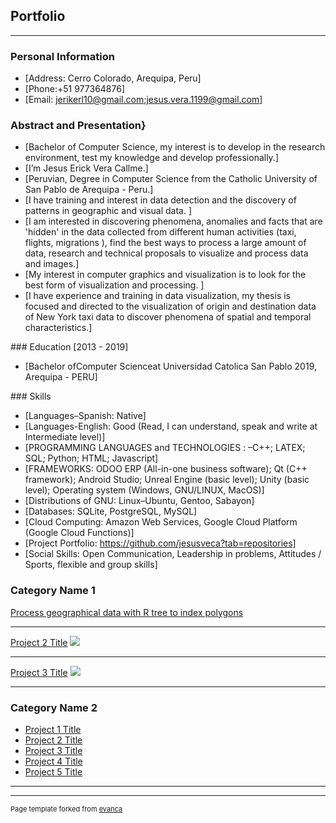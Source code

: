 ## Portfolio

---


### Personal Information
- [Address: Cerro Colorado, Arequipa, Peru]
- [Phone:+51 977364876]
- [Email: jerikerl10@gmail.com;jesus.vera.1199@gmail.com]

### Abstract and Presentation}
- [Bachelor of Computer Science, my interest is to develop in the research environment, test my knowledge and develop professionally.]
- [I’m Jesus Erick Vera Callme.]
- [Peruvian, Degree in Computer Science from the Catholic University of San Pablo de Arequipa - Peru.]
- [I have training and interest in data detection and the discovery of patterns in geographic and visual data. ]
- [I am interested in discovering phenomena, anomalies and facts that are 'hidden' in the data collected from different human activities (taxi, flights, migrations ), find the best ways to process a large amount of data, research and technical proposals to visualize and process data and images.]
- [My interest in computer graphics and visualization is to look for the best form of visualization and processing. ]
- [I have experience and training in data visualization, my thesis is focused and directed to the visualization of origin and destination data of New York taxi data to discover phenomena of spatial and temporal characteristics.]

### Education [2013 - 2019]
- [Bachelor ofComputer Scienceat Universidad Catolica San Pablo 2019, Arequipa - PERU]

### Skills
- [Languages–Spanish: Native]
- [Languages-English: Good (Read, I can understand, speak and write at Intermediate level)]
- [PROGRAMMING LANGUAGES and TECHNOLOGIES : –C++; LATEX; SQL; Python; HTML; Javascript]
- [FRAMEWORKS: ODOO ERP (All-in-one business software); Qt (C++ framework); Android Studio; Unreal Engine (basic level); Unity (basic level); Operating system (Windows, GNU/LINUX, MacOS)]
- [Distributions of GNU:  Linux–Ubuntu, Gentoo, Sabayon]
- [Databases: SQLite, PostgreSQL, MySQL]
- [Cloud Computing: Amazon Web Services, Google Cloud Platform (Google Cloud Functions)]
- [Project Portfolio: https://github.com/jesusveca?tab=repositories]
- [Social Skills: Open Communication, Leadership in problems, Attitudes / Sports, flexible and group skills]


### Category Name 1

[Process geographical data with R tree to index polygons](https://github.com/jesusveca/pre-process_R_tree_chord_pandas)
<!-- <img src="images/dummy_thumbnail.jpg?raw=true"/> -->

---
[Project 2 Title](/pdf/sample_presentation.pdf)
<img src="images/dummy_thumbnail.jpg?raw=true"/>

---
[Project 3 Title](http://example.com/)
<img src="images/dummy_thumbnail.jpg?raw=true"/>

---

### Category Name 2

- [Project 1 Title](http://example.com/)
- [Project 2 Title](http://example.com/)
- [Project 3 Title](http://example.com/)
- [Project 4 Title](http://example.com/)
- [Project 5 Title](http://example.com/)

---




---
<p style="font-size:11px">Page template forked from <a href="https://github.com/evanca/quick-portfolio">evanca</a></p>
<!-- Remove above link if you don't want to attibute -->
